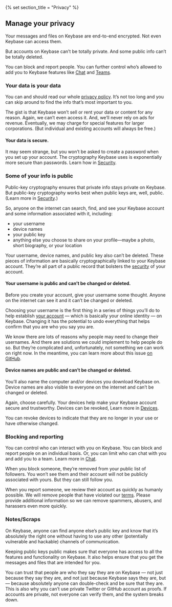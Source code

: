 {% set section_title = "Privacy" %}

## Manage your privacy  
Your messages and files on Keybase are end-to-end encrypted. Not even Keybase can access them.  

But accounts on Keybase can’t be totally private. And some public info can’t be totally deleted. 

You can block and report people. You can further control who’s allowed to add you to Keybase features like [Chat](/chat) and [Teams](/teams).

### Your data is your data 
You can and should read our whole [privacy policy](https://keybase.io/docs/privacypolicy). It’s not too long and you can skip around to find the info that’s most important to you. 

The gist is that Keybase won’t sell or rent your data or content for any reason. Again, we can’t even access it. And, we’ll never rely on ads for revenue. Eventually, we may charge for special features for larger corporations. (But individual and existing accounts will always be free.)
 
#### Your data is secure.
It may seem strange, but you won’t be asked to create a password when you set up your account. The cryptography Keybase uses is exponentially more secure than passwords. Learn how in [Security](/getting-started/security).

### Some of your info is public 
Public-key cryptography ensures that private info stays private on Keybase. But public-key cryptography works best when public keys are, well, public. (Learn more in [Security](getting-started/security).)

So, anyone on the internet can search, find, and see your Keybase account and some information associated with it, including:
* your username 
* device names 
* your public key
* anything else you choose to share on your profile—maybe a photo, short biography, or your location 

Your username, device names, and public key also can’t be deleted. These pieces of information are basically cryptographically linked to your Keybase account. They’re all part of a public record that bolsters the [security](getting-started/security) of your account. 

#### Your username is public and can’t be changed or deleted. 
Before you create your account, give your username some thought. Anyone on the internet can see it and it can’t be changed or deleted.

Choosing your username is the first thing in a series of things you’ll do to help establish [your account](/your-account) — which is basically your online identity — on Keybase. Changing it has the potential to undo everything that helps confirm that you are who you say you are. 

We know there are lots of reasons why people may need to change their usernames. And there are solutions we could implement to help people do so. But they’re complicated and, unfortunately, not something we can work on right now. In the meantime, you can learn more about this issue [on GitHub](https://github.com/keybase/keybase-issues/issues/2842#issuecomment-283706335).

#### Device names are public and can’t be changed or deleted.
You’ll also name the computer and/or devices you download Keybase on. Device names are also visible to everyone on the internet and can’t be changed or deleted.

Again, choose carefully. Your devices help make your Keybase account secure and trustworthy. Devices can be revoked, Learn more in [Devices](/account/devices).

You can revoke devices to indicate that they are no longer in your use or have otherwise changed. 

### Blocking and reporting
You can control who can interact with you on Keybase. You can block and report people on an individual basis. Or, you can limit who can chat with you and add you to a team. Learn more in [Chat](chat/blocking).

When you block someone, they’re removed from your public list of followers. You won’t see them and their account will not be publicly associated with yours. But they can still follow you. 

When you report someone, we review their account as quickly as humanly possible. We will remove people that have violated our [terms](https://keybase.io/docs/terms). Please provide additional information so we can remove spammers, abusers, and harassers even more quickly.

### Notes/Scraps
On Keybase, anyone can find anyone else’s public key and know that it’s absolutely the right one without having to use any other (potentially vulnerable and hackable) channels of communication.

Keeping public keys public makes sure that everyone has access to all the features and functionality on Keybase. It also helps ensure that you get the messages and files that are intended for you.

You can trust that people are who they say they are on Keybase — not just because they say they are, and not just because Keybase says they are, but — because absolutely anyone can double-check and be sure that they are. This is also why you can’t use private Twitter or GitHub account as proofs. If accounts are private, not everyone can verify them, and the system breaks down.


